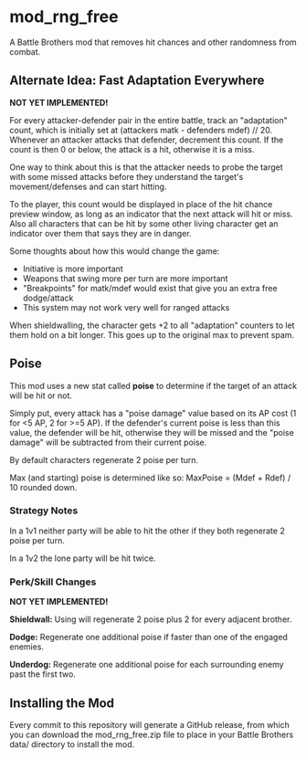 # mod_rng_free

A Battle Brothers mod that removes hit chances and other randomness from combat.


## Alternate Idea: Fast Adaptation Everywhere

**NOT YET IMPLEMENTED!**

For every attacker-defender pair in the entire battle, track an "adaptation"
count, which is initially set at (attackers matk - defenders mdef) // 20.
Whenever an attacker attacks that defender, decrement this count.
If the count is then 0 or below, the attack is a hit, otherwise it is a miss.

One way to think about this is that the attacker needs to probe the target with
some missed attacks before they understand the target's movement/defenses and
can start hitting.

To the player, this count would be displayed in place of the hit chance preview
window, as long as an indicator that the next attack will hit or miss.  Also all characters that can be hit by some other living character get an indicator over them that says they are in danger.

Some thoughts about how this would change the game:

 - Initiative is more important
 - Weapons that swing more per turn are more important
 - "Breakpoints" for matk/mdef would exist that give you an extra free dodge/attack
 - This system may not work very well for ranged attacks

When shieldwalling, the character gets +2 to all "adaptation" counters to let them hold on a bit longer.  This goes up to the original max to prevent spam.

## Poise

This mod uses a new stat called **poise** to determine if the target of an
attack will be hit or not.

Simply put, every attack has a "poise damage" value based on its AP cost (1 for
<5 AP, 2 for >=5 AP).
If the defender's current poise is less than this value, the defender will be
hit, otherwise they will be missed and the "poise damage" will be subtracted
from their current poise.

By default characters regenerate 2 poise per turn.

Max (and starting) poise is determined like so: MaxPoise = (Mdef + Rdef) / 10
rounded down.

### Strategy Notes

In a 1v1 neither party will be able to hit the other if they both regenerate 2
poise per turn.

In a 1v2 the lone party will be hit twice.

### Perk/Skill Changes

**NOT YET IMPLEMENTED!**

**Shieldwall:** Using will regenerate 2 poise plus 2 for every adjacent brother.

**Dodge:** Regenerate one additional poise if faster than one of the engaged
enemies.

**Underdog:** Regenerate one additional poise for each surrounding enemy past
the first two.


## Installing the Mod

Every commit to this repository will generate a GitHub release, from which you can download the mod_rng_free.zip file to place in your Battle Brothers data/ directory to install the mod.
